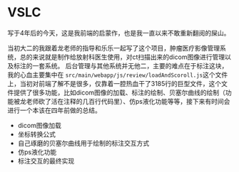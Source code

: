 # VSLC
写于4年后的今天，这是我前端的启蒙作，也是我一直以来不敢重新翻阅的屎山。


当初大二的我跟着龙老师的指导和乐乐一起写了这个项目，肿瘤医疗影像管理系统，总的来说就是制作给放射科医生使用，对ct扫描出来的dicom图像进行管理以及标注的一套系统。
后台管理与其他系统并无他二，主要的难点在于标注这块，我的心血主要集中在  `src/main/webapp/js/review/loadAndScoroll.js`这个文件上，当初对前端了解不是很多，仅靠着一腔热血干了3185行的巨型文件，这个文件提供了很多功能，比如dicom图像的加载、标注的绘制、贝塞尔曲线的绘制（功能被龙老师砍了活在注释的几百行代码里）、仿ps液化功能等等，接下来有时间会进行一个本该在四年前做的总结。

- dicom图像加载
- 坐标转换公式
- 自己琢磨的贝塞尔曲线用于绘制的标注交互方式
- 仿ps液化功能
- 标注交互的最终实现
